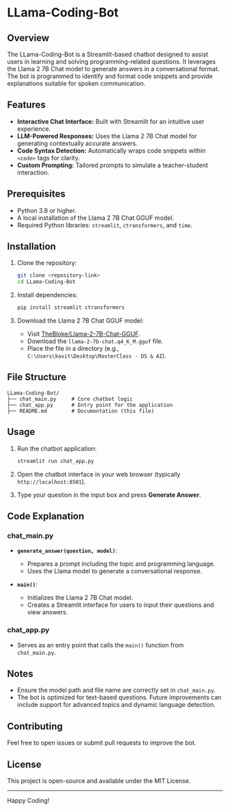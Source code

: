 # LLama-Coding-Bot

## Overview
The LLama-Coding-Bot is a Streamlit-based chatbot designed to assist users in learning and solving programming-related questions. It leverages the Llama 2 7B Chat model to generate answers in a conversational format. The bot is programmed to identify and format code snippets and provide explanations suitable for spoken communication.

## Features
- **Interactive Chat Interface:** Built with Streamlit for an intuitive user experience.
- **LLM-Powered Responses:** Uses the Llama 2 7B Chat model for generating contextually accurate answers.
- **Code Syntax Detection:** Automatically wraps code snippets within `<code>` tags for clarity.
- **Custom Prompting:** Tailored prompts to simulate a teacher-student interaction.

## Prerequisites
- Python 3.8 or higher.
- A local installation of the Llama 2 7B Chat GGUF model.
- Required Python libraries: `streamlit`, `ctransformers`, and `time`.

## Installation

1. Clone the repository:
   ```bash
   git clone <repository-link>
   cd LLama-Coding-Bot
   ```

2. Install dependencies:
   ```bash
   pip install streamlit ctransformers
   ```

3. Download the Llama 2 7B Chat GGUF model:
   - Visit [TheBloke/Llama-2-7B-Chat-GGUF](https://huggingface.co/TheBloke/Llama-2-7B-Chat-GGUF).
   - Download the `llama-2-7b-chat.q4_K_M.gguf` file.
   - Place the file in a directory (e.g., `C:\Users\kavit\Desktop\MasterClass - DS & AI`).

## File Structure
```
LLama-Coding-Bot/
├── chat_main.py     # Core chatbot logic
├── chat_app.py      # Entry point for the application
├── README.md        # Documentation (this file)
```

## Usage

1. Run the chatbot application:
   ```bash
   streamlit run chat_app.py
   ```

2. Open the chatbot interface in your web browser (typically `http://localhost:8501`).

3. Type your question in the input box and press **Generate Answer**.

## Code Explanation
### chat_main.py
- **`generate_answer(question, model)`**:
  - Prepares a prompt including the topic and programming language.
  - Uses the Llama model to generate a conversational response.

- **`main()`**:
  - Initializes the Llama 2 7B Chat model.
  - Creates a Streamlit interface for users to input their questions and view answers.

### chat_app.py
- Serves as an entry point that calls the `main()` function from `chat_main.py`.

## Notes
- Ensure the model path and file name are correctly set in `chat_main.py`.
- The bot is optimized for text-based questions. Future improvements can include support for advanced topics and dynamic language detection.

## Contributing
Feel free to open issues or submit pull requests to improve the bot.

## License
This project is open-source and available under the MIT License.

---
Happy Coding!
